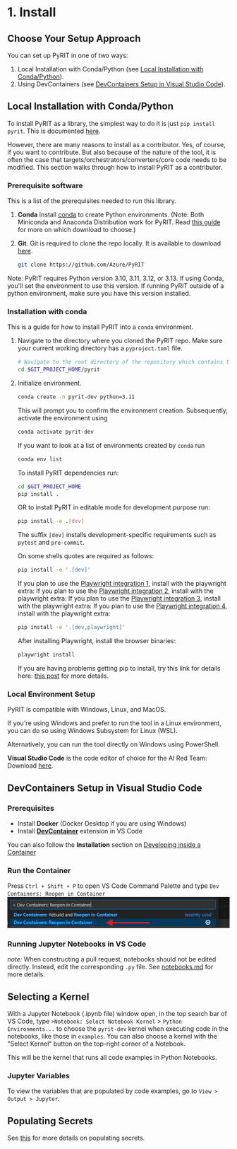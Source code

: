 # 1. Install

## Choose Your Setup Approach

You can set up PyRIT in one of two ways:
1. Local Installation with Conda/Python (see [Local Installation with Conda/Python](#local-installation-with-condapython)).
2. Using DevContainers (see [DevContainers Setup in Visual Studio Code](#devcontainers-setup-in-visual-studio-code)).

## Local Installation with Conda/Python

To install PyRIT as a library, the simplest way to do it is just `pip install pyrit`. This is documented [here](../setup/install_pyrit.md).

However, there are many reasons to install as a contributor. Yes, of course, if you want to contribute. But also because of the nature of the tool, it is often the case that targets/orchestrators/converters/core code needs to be modified. This section walks through how to install PyRIT as a contributor.

### Prerequisite software

This is a list of the prerequisites needed to run this library.

1. **Conda** Install [conda](https://www.anaconda.com/docs/getting-started/anaconda/install) to create Python environments. (Note: Both Miniconda and Anaconda Distribution work for PyRIT. Read [this guide](https://www.anaconda.com/docs/getting-started/getting-started) for more on which download to choose.)

1. **Git**. Git is required to clone the repo locally. It is available to download [here](https://git-scm.com/downloads).
    ```bash
    git clone https://github.com/Azure/PyRIT
    ```

Note: PyRIT requires Python version 3.10, 3.11, 3.12, or 3.13. If using Conda, you'll set the environment to use this version. If running PyRIT outside of a python environment, make sure you have this version installed.

### Installation with conda

This is a guide for how to install PyRIT into a `conda` environment.

1. Navigate to the directory where you cloned the PyRIT repo.
   Make sure your current working directory has a `pyproject.toml` file.

   ```bash
   # Navigate to the root directory of the repository which contains the pyproject.toml file
   cd $GIT_PROJECT_HOME/pyrit
   ```

1. Initialize environment.

    ```bash
    conda create -n pyrit-dev python=3.11
    ```

   This will prompt you to confirm the environment creation.
   Subsequently, activate the environment using

   ```bash
   conda activate pyrit-dev
   ```

   If you want to look at a list of environments created by `conda` run

   ```bash
   conda env list
   ```

   To install PyRIT dependencies run:
   ```bash
   cd $GIT_PROJECT_HOME
   pip install .
   ```

   OR to install PyRIT in editable mode for development purpose run:

   ```bash
   pip install -e .[dev]
   ```

   The suffix `[dev]` installs development-specific requirements such as `pytest` and `pre-commit`.

   On some shells quotes are required as follows:

   ```bash
   pip install -e '.[dev]'
   ```

   If you plan to use the [Playwright integration 1](./code/targets/playwright_target.html), install with the playwright extra:
   If you plan to use the [Playwright integration 2](../code/targets/playwright_target.html), install with the playwright extra:
   If you plan to use the [Playwright integration 3](../../code/targets/playwright_target.html), install with the playwright extra:
   If you plan to use the [Playwright integration 4](../../../code/targets/playwright_target.html), install with the playwright extra:
   ```bash
   pip install -e '.[dev,playwright]'
   ```

   After installing Playwright, install the browser binaries:
   ```bash
   playwright install
   ```

   If you are having problems getting pip to install, try this link for details here: [this post](https://stackoverflow.com/questions/77134272/pip-install-dev-with-pyproject-toml-not-working) for more details.


### Local Environment Setup

PyRIT is compatible with Windows, Linux, and MacOS.

If you're using Windows and prefer to run the tool in a Linux environment, you can do so using Windows Subsystem for Linux (WSL).

Alternatively, you can run the tool directly on Windows using PowerShell.

**Visual Studio Code** is the code editor of choice for the AI Red Team: Download [here](https://code.visualstudio.com/Download).

## DevContainers Setup in Visual Studio Code
### Prerequisites
* Install **Docker** (Docker Desktop if you are using Windows)
* Install [**DevContainer**](https://code.visualstudio.com/docs/devcontainers/containers) extension in VS Code

You can also follow the **Installation** section on [Developing inside a Container](https://code.visualstudio.com/docs/devcontainers/containers)

### Run the Container
Press `Ctrl + Shift + P` to open VS Code Command Palette and type `Dev Containers: Reopen in Container`
![DevContainer in VS Code Commands Menu](images/DevContainer-vscode.png)

### Running Jupyter Notebooks in VS Code

_note:_ When constructing a pull request, notebooks should not be edited directly. Instead, edit the corresponding `.py` file. See [notebooks.md](8_notebooks.md) for more details.

## Selecting a Kernel

With a Jupyter Notebook (.ipynb file) window open, in the top search bar of VS Code, type `>Notebook: Select Notebook Kernel` > `Python Environments...` to choose the `pyrit-dev` kernel when executing code in the notebooks, like those in `examples`. You can also choose a kernel with the "Select Kernel" button on the top-right corner of a Notebook.

This will be the kernel that runs all code examples in Python Notebooks.

### Jupyter Variables

To view the variables that are populated by code examples, go to `View > Output > Jupyter`.

## Populating Secrets

See [this](../setup/populating_secrets.md) for more details on populating secrets.
